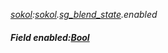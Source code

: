 _[sokol](../../modules/sokol/sokol-module.md):[sokol](../../modules/sokol/sokol-module.md).[sg\_blend\_state](../../modules/sokol/sokol-sg_blend_state.md).enabled_
##### Field enabled:[Bool](../../modules/wonkey/wonkey-types-bool.md)
